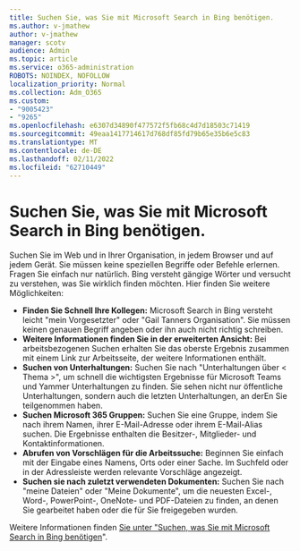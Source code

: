 ```yaml
---
title: Suchen Sie, was Sie mit Microsoft Search in Bing benötigen.
ms.author: v-jmathew
author: v-jmathew
manager: scotv
audience: Admin
ms.topic: article
ms.service: o365-administration
ROBOTS: NOINDEX, NOFOLLOW
localization_priority: Normal
ms.collection: Adm_O365
ms.custom:
- "9005423"
- "9265"
ms.openlocfilehash: e6307d34890f477572f5fb68c4d7d18503c71419
ms.sourcegitcommit: 49eaa1417714617d768df85fd79b65e35b6e5c83
ms.translationtype: MT
ms.contentlocale: de-DE
ms.lasthandoff: 02/11/2022
ms.locfileid: "62710449"
---
```

# <a name="find-what-you-need-with-microsoft-search-in-bing"></a>Suchen Sie, was Sie mit Microsoft Search in Bing benötigen.

Suchen Sie im Web und in Ihrer Organisation, in jedem Browser und auf jedem Gerät. Sie müssen keine speziellen Begriffe oder Befehle erlernen. Fragen Sie einfach nur natürlich. Bing versteht gängige Wörter und versucht zu verstehen, was Sie wirklich finden möchten. Hier finden Sie weitere Möglichkeiten:

- **Finden Sie Schnell Ihre Kollegen:** Microsoft Search in Bing versteht leicht "mein Vorgesetzter" oder "Gail Tanners Organisation". Sie müssen keinen genauen Begriff angeben oder ihn auch nicht richtig schreiben.
- **Weitere Informationen finden Sie in der erweiterten Ansicht:** Bei arbeitsbezogenen Suchen erhalten Sie das oberste Ergebnis zusammen mit einem Link zur Arbeitsseite, der weitere Informationen enthält.
- **Suchen von Unterhaltungen:** Suchen Sie nach "Unterhaltungen über < Thema >", um schnell die wichtigsten Ergebnisse für Microsoft Teams und Yammer Unterhaltungen zu finden. Sie sehen nicht nur öffentliche Unterhaltungen, sondern auch die letzten Unterhaltungen, an derEn Sie teilgenommen haben.
- **Suchen Microsoft 365 Gruppen:** Suchen Sie eine Gruppe, indem Sie nach ihrem Namen, ihrer E-Mail-Adresse oder ihrem E-Mail-Alias suchen. Die Ergebnisse enthalten die Besitzer-, Mitglieder- und Kontaktinformationen.
- **Abrufen von Vorschlägen für die Arbeitssuche:** Beginnen Sie einfach mit der Eingabe eines Namens, Orts oder einer Sache. Im Suchfeld oder in der Adressleiste werden relevante Vorschläge angezeigt.
- **Suchen sie nach zuletzt verwendeten Dokumenten:** Suchen Sie nach "meine Dateien" oder "Meine Dokumente", um die neuesten Excel-, Word-, PowerPoint-, OneNote- und PDF-Dateien zu finden, an denen Sie gearbeitet haben oder die für Sie freigegeben wurden.

Weitere Informationen finden [Sie unter "Suchen, was Sie mit Microsoft Search in Bing benötigen](https://go.microsoft.com/fwlink/?linkid=2149027)".
